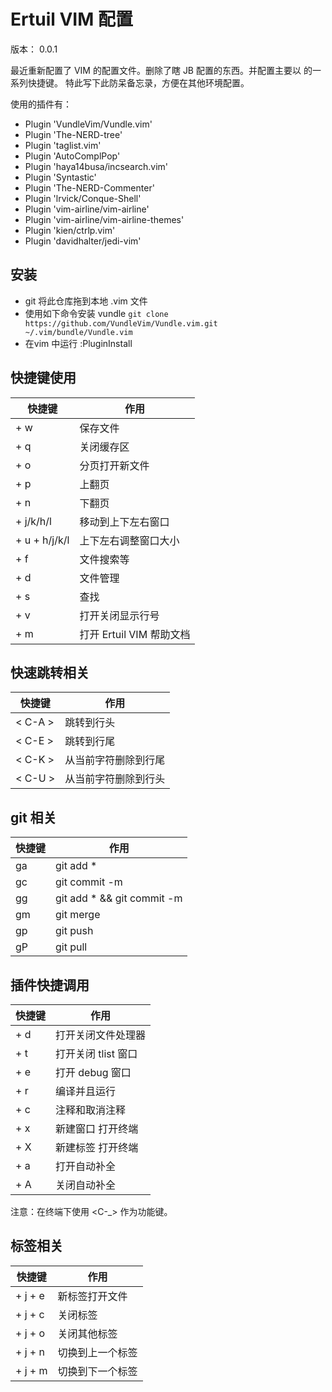 # Ertuil VIM 配置

版本： 0.0.1

最近重新配置了 VIM 的配置文件。删除了瞎 JB 配置的东西。并配置主要以 <SPC> 的一系列快捷键。
特此写下此防呆备忘录，方便在其他环境配置。

使用的插件有：

* Plugin 'VundleVim/Vundle.vim'
* Plugin 'The-NERD-tree'
* Plugin 'taglist.vim'
* Plugin 'AutoComplPop'
* Plugin 'haya14busa/incsearch.vim'
* Plugin 'Syntastic'
* Plugin 'The-NERD-Commenter'
* Plugin 'lrvick/Conque-Shell'
* Plugin 'vim-airline/vim-airline'
* Plugin 'vim-airline/vim-airline-themes'
* Plugin 'kien/ctrlp.vim'
* Plugin 'davidhalter/jedi-vim'

## 安装

* git 将此仓库拖到本地 .vim 文件
* 使用如下命令安装 vundle `git clone https://github.com/VundleVim/Vundle.vim.git ~/.vim/bundle/Vundle.vim`
* 在vim 中运行 :PluginInstall

## 快捷键使用 

| 快捷键 | 作用 |
| ------ | ---- |
| <SPC> + w | 保存文件 |
| <SPC> + q | 关闭缓存区 |
| <SPC> + o | 分页打开新文件 |
| <SPC> + p | 上翻页 |
| <SPC> + n | 下翻页 |
| <SPC> + j/k/h/l | 移动到上下左右窗口 |
| <SPC> + u + h/j/k/l | 上下左右调整窗口大小 | 
| <SPC> + f | 文件搜索等 |
| <SPC> + d | 文件管理 |
| <SPC> + s | 查找 |
| <SPC> + v | 打开关闭显示行号 |
| <SPC> + m | 打开 Ertuil VIM 帮助文档 |

## 快速跳转相关

| 快捷键 | 作用 |
| ------ | ---- |
| < C-A > | 跳转到行头 |
| < C-E > | 跳转到行尾 |
| < C-K > | 从当前字符删除到行尾 |
| < C-U > | 从当前字符删除到行头 |

## git 相关

| 快捷键 | 作用 |
| ------ | ---- |
| <SPC>ga | git add * |
| <SPC>gc | git commit -m |
| <SPC>gg | git add * && git commit -m |
| <SPC>gm | git merge |
| <SPC>gp | git push |
| <SPC>gP | git pull |

## 插件快捷调用

| 快捷键 | 作用 |
| ------ | ---- |
| <SPC> + d | 打开关闭文件处理器 |
| <SPC> + t | 打开关闭 tlist 窗口 |
| <SPC> + e | 打开 debug 窗口 |
| <SPC> + r | 编译并且运行 |
| <SPC> + c | 注释和取消注释 |
| <SPC> + x | 新建窗口 打开终端 |
| <SPC> + X | 新建标签 打开终端 |
| <SPC> + a | 打开自动补全 |
| <SPC> + A | 关闭自动补全 |

注意：在终端下使用 <C-_> 作为功能键。

## 标签相关

| 快捷键 | 作用 |
| ------ | ---- |
| <SPC> + j + e | 新标签打开文件 |
| <SPC> + j + c | 关闭标签 |
| <SPC> + j + o | 关闭其他标签 |
| <SPC> + j + n | 切换到上一个标签 |
| <SPC> + j + m | 切换到下一个标签 |

